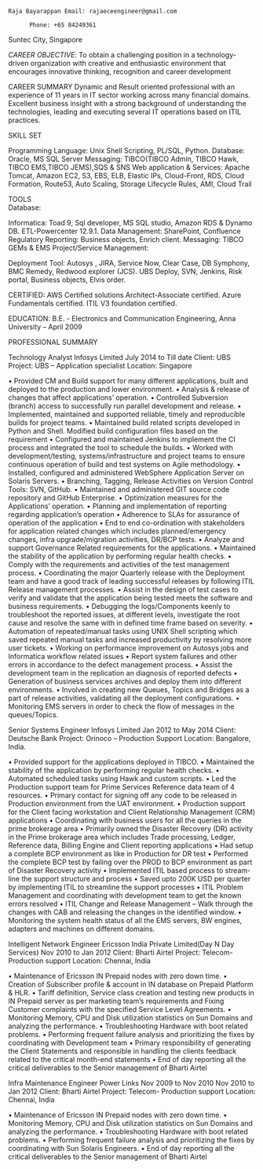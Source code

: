 	Raja Bayarappan	Email: rajaeceengineer@gmail.com

		  Phone: +65 84249361
  Suntec City, Singapore

 *CAREER OBJECTIVE*:
To obtain a challenging position in a technology-driven organization with creative and enthusiastic environment that encourages innovative thinking, recognition and career development

CAREER SUMMARY
Dynamic and Result oriented professional with an experience of 11 years in IT sector working across many financial domains. Excellent business insight with a strong background of understanding the technologies, leading and executing several IT operations based on ITIL practices.

SKILL SET
 	

Programming Language:	Unix Shell Scripting, PL/SQL, Python.
Database:	Oracle, MS SQL Server
Messaging:	TIBCO(TIBCO Admin, TIBCO Hawk, TIBCO EMS,TIBCO JEMS),SQS & SNS
Web application & Services:
	Apache Tomcat, 
Amazon  EC2, S3, EBS, ELB, Elastic IPs, Cloud-Front, RDS, Cloud Formation, Route53, Auto Scaling, Storage Lifecycle Rules, AMI, Cloud Trail
	
TOOLS	
Database:

Informatica:	Toad 9, Sql developer, MS SQL studio, Amazon RDS & Dynamo DB.
ETL-Powercenter 12.9.1.
Data Management:	SharePoint, Confluence
Regulatory Reporting:	Business objects, Enrich client.
Messaging:	TIBCO GEMs & EMS
Project/Service Management:

Deployment Tool:
	Autosys , JIRA, Service Now, Clear Case, DB Symphony, BMC Remedy, Redwood explorer (JCS).
UBS Deploy, SVN, Jenkins, Risk portal, Business objects, Elvis order.


CERTIFIED:
AWS Certified solutions Architect-Associate   certified.
Azure Fundamentals certified.
ITIL V3 foundation certified.

EDUCATION:
B.E. - Electronics and Communication Engineering, Anna University – April 2009 

PROFESSIONAL SUMMARY

Technology Analyst	Infosys Limited	July 2014 to Till date
Client: UBS 
Project: UBS – Application specialist
Location: Singapore

  
•	Provided CM and Build support for many different applications, built and deployed to the production and lower environment.
•	Analysis & release of changes that affect applications’ operation.
•	Controlled Subversion (branch) access to successfully run parallel development and release.
•	Implemented, maintained and supported reliable, timely and reproducible builds for project teams.
•	Maintained build related scripts developed in Python and Shell. Modified build configuration files based on the requirement
•	Configured and maintained Jenkins to implement the CI process and integrated the tool to schedule the builds.
•	Worked with development/testing,  systems/infrastructure and project teams to ensure continuous operation of build and test systems on Agile methodology.
•	Installed, configured and administered WebSphere Application Server on Solaris Servers.
•	Branching, Tagging, Release Activities on Version Control Tools: SVN, GitHub.
•	Maintained and administered GIT source code repository and GitHub Enterprise.
•	Optimization measures for the Applications’ operation.
•	Planning and implementation of reporting regarding application’s operation
•	Adherence to SLAs for assurance of operation of the application
•	End to end co-ordination with stakeholders for application related changes which includes planned/emergency changes, infra upgrade/migration activities, DR/BCP tests.
•	Analyze and support Governance Related requirements for the applications.
•	Maintained the stability of the application by performing regular health checks.
•	Comply with the requirements and activities of the test management process. 
•	Coordinating the major Quarterly release with the Deployment team and have a good track of leading successful releases by following ITIL Release management processes.
•	Assist in the design of test cases to verify and validate that the application being tested meets the software and business requirements. 
•	Debugging the logs/Components keenly to troubleshoot the reported issues, at different levels, investigate the root cause and resolve the same with in defined time frame based on severity.
•	Automation of repeated/manual tasks using UNIX Shell scripting which saved repeated manual tasks and increased productivity by resolving more user tickets.
•	Working on performance improvement on Autosys jobs and Informatica workflow related issues
•	Report system failures and other errors in accordance to the defect management process.
•	Assist the development team in the replication an diagnosis of reported defects
•	Generation of business services archives and deploy them into different environments.
•	Involved in creating new Queues, Topics and Bridges as a part of release activities, validating all the deployment configurations.
•	Monitoring EMS servers in order to check the flow of messages in the queues/Topics.

 
Senior Systems Engineer			Infosys Limited	Jan 2012 to May 2014
Client: Deutsche Bank
Project: Orinoco – Production Support
Location: Bangalore, India.

•	Provided support for the applications deployed in TIBCO.
•	Maintained the stability of the application by performing regular health checks.
•	Automated scheduled tasks using Hawk and custom scripts.
•	Led the Production support team for Prime Services Reference data team of 4 resources.
•	Primary contact for signing off any code to be released in Production environment from the UAT environment.
•	Production support for the Client facing workstation and Client Relationship Management (CRM) applications
•	Coordinating with business users for all the queries in the prime brokerage area
•	Primarily owned the Disaster Recovery (DR) activity in the Prime brokerage area which includes Trade processing, Ledger, Reference data, Billing Engine and Client reporting applications
•	Had setup a complete BCP environment as like in Production for DR test
•	Performed the complete BCP test by failing over the PROD to BCP environment as part of Disaster Recovery activity 
•	Implemented ITIL based process to stream-line the support structure and process
•	Saved upto 200K USD per quarter by implementing ITIL to streamline the support processes
•	ITIL Problem Management and coordinating with development team to get the known errors resolved 
•	ITIL Change and Release Management – Walk through the changes with CAB and releasing the changes in the identified window.
•	Monitoring the system health status of all the EMS servers, BW engines, adapters and machines on different domains.


Intelligent Network Engineer	Ericsson India Private Limited(Day N Day Services) 	Nov 2010 to Jan 2012
Client: Bharti Airtel
Project: Telecom- Production support
Location: Chennai, India

•	Maintenance of Ericsson IN Prepaid nodes with zero down time.
•	Creation of Subscriber profile & account in IN database on Prepaid Platform & HLR.
•	Tariff definition, Service class creation and testing new products in IN Prepaid server as per marketing team’s requirements and Fixing Customer complaints with the specified Service Level Agreements.
•	Monitoring Memory, CPU and Disk utilization statistics on Sun Domains and analyzing the performance.
•	Troubleshooting Hardware with boot related problems.
•	Performing frequent failure analysis and prioritizing the fixes by coordinating with Development team
•	Primary responsibility of generating the Client Statements and responsible in handling the clients feedback related to the critical month-end statements
•	End of day reporting all the critical deliverables to the Senior management of Bharti Airtel

Infra Maintenance  Engineer                  Power Links                                 Nov 2009 to Nov 2010                                                                                     		Nov 2010 to Jan 2012
Client: Bharti Airtel
Project: Telecom- Production support
Location: Chennai, India

•	Maintenance of Ericsson IN Prepaid nodes with zero down time.
•	Monitoring Memory, CPU and Disk utilization statistics on Sun Domains and analyzing the performance.
•	Troubleshooting Hardware with boot related problems.
•	Performing frequent failure analysis and prioritizing the fixes by coordinating with Sun Solaris Engineers.
•	End of day reporting all the critical deliverables to the Senior management of Bharti Airtel
